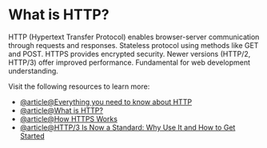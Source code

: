# What is HTTP?

HTTP (Hypertext Transfer Protocol) enables browser-server communication through requests and responses. Stateless protocol using methods like GET and POST. HTTPS provides encrypted security. Newer versions (HTTP/2, HTTP/3) offer improved performance. Fundamental for web development understanding.

Visit the following resources to learn more:

- [@article@Everything you need to know about HTTP](https://cs.fyi/guide/http-in-depth)
- [@article@What is HTTP?](https://www.cloudflare.com/en-gb/learning/ddos/glossary/hypertext-transfer-protocol-http/)
- [@article@How HTTPS Works](https://howhttps.works)
- [@article@HTTP/3 Is Now a Standard: Why Use It and How to Get Started](https://thenewstack.io/http-3-is-now-a-standard-why-use-it-and-how-to-get-started/)
